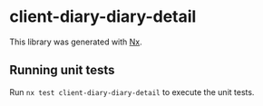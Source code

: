 # client-diary-diary-detail

This library was generated with [Nx](https://nx.dev).

## Running unit tests

Run `nx test client-diary-diary-detail` to execute the unit tests.
